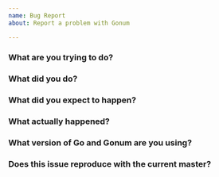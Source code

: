 ```yaml
---
name: Bug Report
about: Report a problem with Gonum

---
```

<!--
Please make sure your issue title matches the Go convention; a summary
of the problem, prefixed by the primary affected package.
-->
### What are you trying to do?


### What did you do?
<!-- Please include a link to a minimal reproducer here. -->


### What did you expect to happen?


### What actually happened?


### What version of Go and Gonum are you using?
<!--
Paste the output of `go version` and if you are installing Gonum from source, paste
the output of `(cd $(go env GOPATH)/src/gonum.org/v1/gonum && git rev-parse HEAD)`.
If you are using modules, also paste the output of `grep gonum.org/v1/gonum go.sum`,
executed in the root of your dependent module.
-->


### Does this issue reproduce with the current master?


